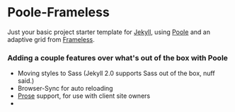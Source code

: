 # Poole-Frameless

Just your basic project starter template for [Jekyll](#), using [Poole](#) and an adaptive grid from [Frameless](#).

### Adding a couple features over what's out of the box with Poole

* Moving styles to Sass (Jekyll 2.0 supports Sass out of the box, nuff said.)
* Browser-Sync for auto reloading
* [Prose](http://prose.io) support, for use with client site owners
* 
